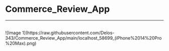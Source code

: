 # Commerce_Review_App
<hr>
<br>
![Image 1](https://raw.githubusercontent.com/Delos-343/Commerce_Review_App/main/localhost_58699_(iPhone%2014%20Pro%20Max).png)

